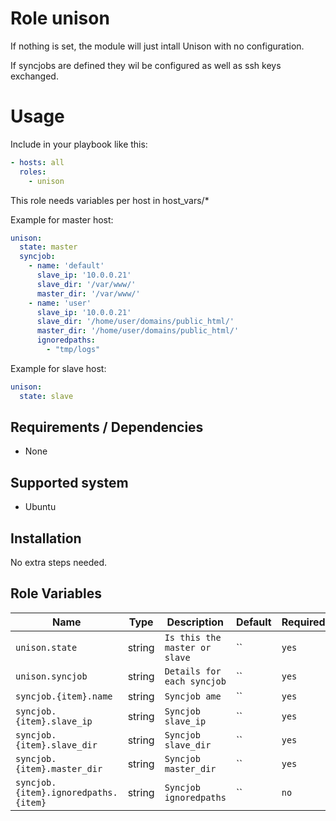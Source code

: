 # Role unison
If nothing is set, the module will just intall
Unison with no configuration.

If syncjobs are defined they wil be configured as well as ssh keys exchanged.

# Usage

Include in your playbook like this:

```yaml
- hosts: all
  roles: 
    - unison
```

This role needs variables per host in host_vars/*

Example for master host:

```yaml
unison:
  state: master
  syncjob:
    - name: 'default'
      slave_ip: '10.0.0.21'
      slave_dir: '/var/www/'
      master_dir: '/var/www/'
    - name: 'user'
      slave_ip: '10.0.0.21'
      slave_dir: '/home/user/domains/public_html/'
      master_dir: '/home/user/domains/public_html/'
      ignoredpaths:
        - "tmp/logs"
```

Example for slave host:

```yaml
unison:
  state: slave
```



## Requirements / Dependencies

* None

## Supported system

* Ubuntu

## Installation

No extra steps needed.

## Role Variables

|Name|Type|Description|Default|Required|
|----|----|-----------|-------|-------|
`unison.state`|string|`Is this the master or slave`|``|`yes`|
`unison.syncjob`|string|`Details for each syncjob`|``|`yes`|
`syncjob.{item}.name`|string|`Syncjob ame`|``|`yes`|
`syncjob.{item}.slave_ip`|string|`Syncjob slave_ip`|``|`yes`|
`syncjob.{item}.slave_dir`|string|`Syncjob slave_dir`|``|`yes`|
`syncjob.{item}.master_dir`|string|`Syncjob master_dir`|``|`yes`|
`syncjob.{item}.ignoredpaths.{item}`|string|`Syncjob ignoredpaths`|``|`no`|